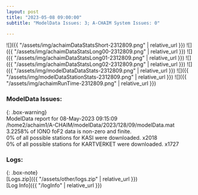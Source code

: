```yaml
---
layout: post
title: "2023-05-08 09:00:00"
subtitle: "ModelData Issues: 3; A-CHAIM System Issues: 0"

---
```


![]({{ "/assets/img/achaimDataStatsShort-2312809.png" | relative_url }})
![]({{ "/assets/img/achaimDataStatsLong00-2312809.png" | relative_url }})
![]({{ "/assets/img/achaimDataStatsLong01-2312809.png" | relative_url }})
![]({{ "/assets/img/achaimDataStatsLong02-2312809.png" | relative_url }})
![]({{ "/assets/img/modelDataDataStats-2312809.png" | relative_url }})
![]({{ "/assets/img/modelDataStationStats-2312809.png" | relative_url }})
![]({{ "/assets/img/achaimRunTime-2312809.png" | relative_url }})


### ModelData Issues:  
  
{: .box-warning}  
 ModelData report for 08-May-2023 09:15:09   
 /home2/achaim1/A-CHAIM/modelData/2023/128/09/modelData.mat   
 3.2258% of IONO foF2 data is non-zero and finite.   
 0% of all possible stations for KASI were downloaded. x2018   
 0% of all possible stations for KARTVERKET were downloaded. x1727   
  


### Logs:  
  
{: .box-note}  
[Logs.zip]({{ "/assets/other/logs.zip" | relative_url }})  
[Log Info]({{ "/logInfo" | relative_url }})  
